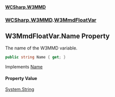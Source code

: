 #### [WCSharp.W3MMD](index.md 'index')
### [WCSharp.W3MMD](WCSharp.W3MMD.md 'WCSharp.W3MMD').[W3MmdFloatVar](WCSharp.W3MMD.W3MmdFloatVar.md 'WCSharp.W3MMD.W3MmdFloatVar')

## W3MmdFloatVar.Name Property

The name of the W3MMD variable.

```csharp
public string Name { get; }
```

Implements [Name](WCSharp.W3MMD.IW3MmdVar.Name.md 'WCSharp.W3MMD.IW3MmdVar.Name')

#### Property Value
[System.String](https://docs.microsoft.com/en-us/dotnet/api/System.String 'System.String')